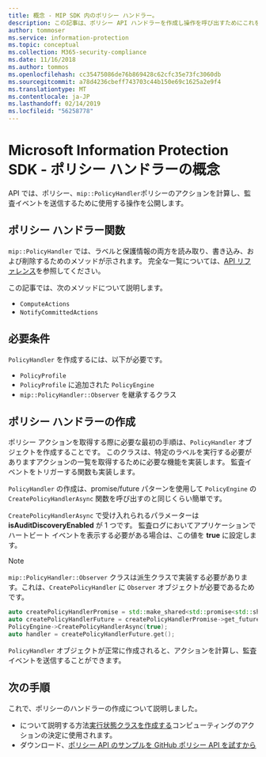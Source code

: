 ```yaml
---
title: 概念 - MIP SDK 内のポリシー ハンドラー。
description: この記事は、ポリシー API ハンドラーを作成し操作を呼び出すためにこれを使用する方法について理解するのに役立ちます。
author: tommoser
ms.service: information-protection
ms.topic: conceptual
ms.collection: M365-security-compliance
ms.date: 11/16/2018
ms.author: tommos
ms.openlocfilehash: cc35475086de76b869428c62cfc35e73fc3060db
ms.sourcegitcommit: a78d4236cbeff743703c44b150e69c1625a2e9f4
ms.translationtype: MT
ms.contentlocale: ja-JP
ms.lasthandoff: 02/14/2019
ms.locfileid: "56258778"
---
```

# <a name="microsoft-information-protection-sdk---policy-handler-concepts"></a>Microsoft Information Protection SDK - ポリシー ハンドラーの概念

API では、ポリシー、`mip::PolicyHandler`ポリシーのアクションを計算し、監査イベントを送信するために使用する操作を公開します。

## <a name="policy-handler-functions"></a>ポリシー ハンドラー関数

`mip::PolicyHandler` では、ラベルと保護情報の両方を読み取り、書き込み、および削除するためのメソッドが示されます。 完全な一覧については、[API リファレンス](reference/class_mip_PolicyHandler.md)を参照してください。

この記事では、次のメソッドについて説明します。

- `ComputeActions`
- `NotifyCommittedActions`

## <a name="requirements"></a>必要条件

`PolicyHandler` を作成するには、以下が必要です。

- `PolicyProfile`
- `PolicyProfile` に追加された `PolicyEngine`
- `mip::PolicyHandler::Observer` を継承するクラス

## <a name="create-a-policy-handler"></a>ポリシー ハンドラーの作成

ポリシー アクションを取得する際に必要な最初の手順は、`PolicyHandler` オブジェクトを作成することです。 このクラスは、特定のラベルを実行する必要がありますアクションの一覧を取得するために必要な機能を実装します。 監査イベントをトリガーする関数も実装します。

`PolicyHandler` の作成は、promise/future パターンを使用して `PolicyEngine` の `CreatePolicyHandlerAsync` 関数を呼び出すのと同じくらい簡単です。

`CreatePolicyHandlerAsync` で受け入れられるパラメーターは **isAuditDiscoveryEnabled** が 1 つです。 監査ログにおいてアプリケーションでハートビート イベントを表示する必要がある場合は、この値を **true** に設定します。

> [!NOTE]
> `mip::PolicyHandler::Observer` クラスは派生クラスで実装する必要があります。これは、`CreatePolicyHandler` に `Observer` オブジェクトが必要であるためです。 

```cpp
auto createPolicyHandlerPromise = std::make_shared<std::promise<std::shared_ptr<mip::PolicyHandler>>>();
auto createPolicyHandlerFuture = createPolicyHandlerPromise->get_future();
PolicyEngine->CreatePolicyHandlerAsync(true);
auto handler = createPolicyHandlerFuture.get();
```

`PolicyHandler` オブジェクトが正常に作成されると、アクションを計算し、監査イベントを送信することができます。

## <a name="next-steps"></a>次の手順

これで、ポリシーのハンドラーの作成について説明しました。

- について説明する方法[実行状態クラスを作成する](concept-handler-policy-executionstate-cpp.md)コンピューティングのアクションの決定に使用されます。
- ダウンロード、[ポリシー API のサンプルを GitHub ポリシー API を試すから](https://azure.microsoft.com/resources/samples/?sort=0&term=mipsdk+policyapi)
